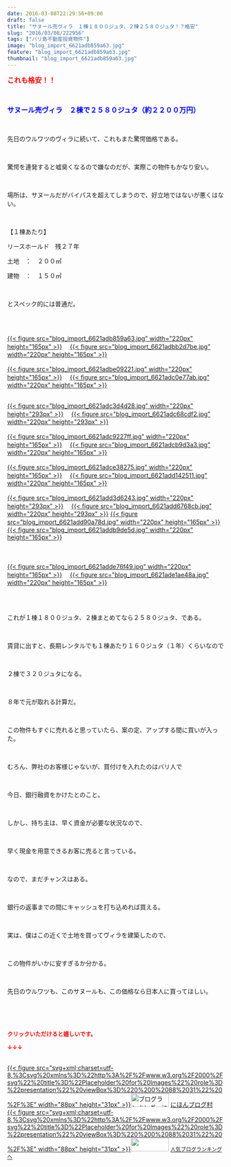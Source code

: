 ```yaml
---
date: 2016-03-08T22:29:56+09:00
draft: false
title: "サヌール売ヴィラ　１棟１８００ジュタ、２棟２５８０ジュタ！？格安"
slug: "2016/03/08/222956"
tags: ["バリ島不動産投資物件"]
image: "blog_import_6621adb859a63.jpg"
feature: "blog_import_6621adb859a63.jpg"
thumbnail: "blog_import_6621adb859a63.jpg"
---
```

<p><font color="#ff0000" size="3"><strong>これも格安！！</strong></font></p><br/><p><font color="#0000ff" size="3"><strong>サヌール売ヴィラ　２棟で２５８０ジュタ（約２２００万円）</strong></font></p><br/><p>先日のウルワツのヴィラに続いて、これもまた驚愕価格である。</p><br/><p>驚愕を連発すると嘘臭くなるので嫌なのだが、実際この物件もかなり安い。</p><br/><p>場所は、サヌールだがバイパスを超えてしまうので、好立地ではないが悪くはない。</p><br/><p>【１棟あたり】</p><p>リースホールド　残２７年　　</p><p>土地　：　２００㎡</p><p>建物　：　１５０㎡</p><br/><p>とスペック的には普通だ。</p><br/><p><br/><a href="blog_import_6621adb9ac92e.jpg">{{< figure src="blog_import_6621adb859a63.jpg" width="220px" height="165px" >}}</a> 　<a href="blog_import_6621adbc7d7f0.jpg">{{< figure src="blog_import_6621adbb2d7be.jpg" width="220px" height="165px" >}}</a> <br/><br/><a href="blog_import_6621adbf614bd.jpg">{{< figure src="blog_import_6621adbe09221.jpg" width="220px" height="165px" >}}</a> 　<a href="blog_import_6621adc242639.jpg">{{< figure src="blog_import_6621adc0e77ab.jpg" width="220px" height="165px" >}}</a> <br/></p><p><br/><a href="blog_import_6621adc532b0e.jpg">{{< figure src="blog_import_6621adc3d4d28.jpg" width="220px" height="293px" >}}</a> 　<a href="blog_import_6621adc7c7eef.jpg">{{< figure src="blog_import_6621adc68cdf2.jpg" width="220px" height="293px" >}}</a> <br/><br/><a href="blog_import_6621adca541ac.jpg">{{< figure src="blog_import_6621adc9227ff.jpg" width="220px" height="165px" >}}</a> 　<a href="blog_import_6621adcce2a2b.jpg">{{< figure src="blog_import_6621adcb9d3a3.jpg" width="220px" height="165px" >}}</a> <br/><br/><a href="blog_import_6621adcf992c2.jpg">{{< figure src="blog_import_6621adce38275.jpg" width="220px" height="165px" >}}</a> 　<a href="blog_import_6621add274f37.jpg">{{< figure src="blog_import_6621add142511.jpg" width="220px" height="165px" >}}</a> <br/><br/><a href="blog_import_6621add516561.jpg">{{< figure src="blog_import_6621add3d6243.jpg" width="220px" height="293px" >}}</a> 　<a href="blog_import_6621add7aa42c.jpg">{{< figure src="blog_import_6621add6768cb.jpg" width="220px" height="293px" >}}</a> <a href="blog_import_6621adda3f786.jpg">{{< figure src="blog_import_6621add90a78d.jpg" width="220px" height="165px" >}}</a> 　<a href="blog_import_6621addcd0f57.jpg">{{< figure src="blog_import_6621addb9de5d.jpg" width="220px" height="165px" >}}</a> <br/><br/><br/><br/><a href="blog_import_6621addfa963c.jpg">{{< figure src="blog_import_6621adde76f49.jpg" width="220px" height="165px" >}}</a> 　<a href="blog_import_6621ade2e0b17.jpg">{{< figure src="blog_import_6621ade1ae48a.jpg" width="220px" height="165px" >}}</a> <br/></p><br/><br/><p>これが１棟１８００ジュタ、２棟まとめてなら２５８０ジュタ、である。</p><br/><p>賃貸に出すと、長期レンタルでも１棟あたり１６０ジュタ（１年）くらいなので</p><br/><p>２棟で３２０ジュタになる。</p><br/><p>８年で元が取れる計算だ。</p><br/><p>この物件もすぐに売れると思っていたら、案の定、アップする間に買いが入った。</p><br/><p>むろん、弊社のお客様じゃないが、買付けを入れたのはバリ人で</p><br/><p>今日、銀行融資をかけたとのこと。</p><br/><p>しかし、持ち主は、早く資金が必要な状況なので、</p><br/><p>早く現金を用意できるお客に売ると言っている。</p><br/><p>なので、まだチャンスはある。</p><br/><p>銀行の返事までの間にキャッシュを打ち込めれば買える。</p><br/><p>実は、僕はこの近くで土地を買ってヴィラを建築したので、</p><br/><p>この物件がいかに安すぎるか分かる。</p><br/><p>先日のウルワツも、このサヌールも、この価格なら日本人に買ってほしい。</p><br/><br/><br/><p><font color="#ff0000" size="2"><strong>クリックいただけると嬉しいです。<br/></strong></font></p><p><font color="#ff0000" size="2"><strong>↓↓↓</strong></font></p><p><br/><a href="http://www.blogmura.com/ranking.html" target="_blank">{{< figure src="svg+xml;charset=utf-8,%3Csvg%20xmlns%3D%22http%3A%2F%2Fwww.w3.org%2F2000%2Fsvg%22%20title%3D%22Placeholder%20for%20Images%22%20role%3D%22presentation%22%20viewBox%3D%220%200%2088%2031%22%20%2F%3E" width="88px" height="31px" >}}<noscript><img border="0" alt="ブログランキング・にほんブログ村へ" src="https://img-proxy.blog-video.jp/images?url=http%3A%2F%2Fwww.blogmura.com%2Fimg%2Fwww88_31.gif" width="88" height="31"></noscript></a> <a href="http://www.blogmura.com/ranking.html" target="_blank">にほんブログ村</a> <br/><a title="人気ブログランキングへ" href="link.php?1804582">{{< figure src="svg+xml;charset=utf-8,%3Csvg%20xmlns%3D%22http%3A%2F%2Fwww.w3.org%2F2000%2Fsvg%22%20title%3D%22Placeholder%20for%20Images%22%20role%3D%22presentation%22%20viewBox%3D%220%200%2088%2031%22%20%2F%3E" width="88px" height="31px" >}}<noscript><img border="0" src="https://blog.with2.net/img/banner/banner_22.gif" width="88" height="31"></noscript></a> <a style="FONT-SIZE: 12px" href="link.php?1804582">人気ブログランキングへ</a> </p>

